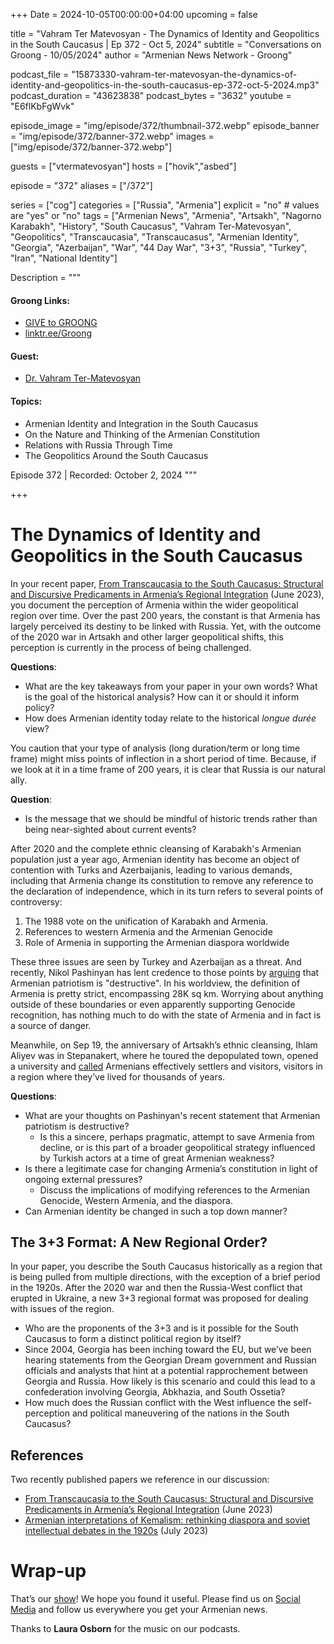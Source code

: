 +++
Date = 2024-10-05T00:00:00+04:00
upcoming = false

title = "Vahram Ter Matevosyan - The Dynamics of Identity and Geopolitics in the South Caucasus | Ep 372 - Oct 5, 2024"
subtitle = "Conversations on Groong - 10/05/2024"
author = "Armenian News Network - Groong"

podcast_file = "15873330-vahram-ter-matevosyan-the-dynamics-of-identity-and-geopolitics-in-the-south-caucasus-ep-372-oct-5-2024.mp3"
podcast_duration = "43623838"
podcast_bytes = "3632"
youtube = "E6flKbFgWvk"

episode_image = "img/episode/372/thumbnail-372.webp"
episode_banner = "img/episode/372/banner-372.webp"
images = ["img/episode/372/banner-372.webp"]

guests = ["vtermatevosyan"]
hosts = ["hovik","asbed"]

episode = "372"
aliases = ["/372"]

series = ["cog"]
categories = ["Russia", "Armenia"]
explicit = "no" # values are "yes" or "no"
tags = ["Armenian News", "Armenia", "Artsakh", "Nagorno Karabakh", "History", "South Caucasus", "Vahram Ter-Matevosyan", "Geopolitics", "Transcaucasia", "Transcaucasus", "Armenian Identity", "Georgia", "Azerbaijan", "War", "44 Day War", "3+3", "Russia", "Turkey", "Iran", "National Identity"]

Description = """

#### Groong Links:
* [GIVE to GROONG](https://podcasts.groong.org/donate)
* [linktr.ee/Groong](https://linktr.ee/groong)

#### Guest:
* [Dr. Vahram Ter-Matevosyan](/guest/vtermatevosyan)

#### Topics:
* Armenian Identity and Integration in the South Caucasus
* On the Nature and Thinking of the Armenian Constitution
* Relations with Russia Through Time
* The Geopolitics Around the South Caucasus



Episode 372 | Recorded: October 2, 2024
"""

+++

# The Dynamics of Identity and Geopolitics in the South Caucasus

In your recent paper, [From Transcaucasia to the South Caucasus: Structural and Discursive Predicaments in Armenia’s Regional Integration](https://www.tandfonline.com/doi/full/10.1080/08865655.2023.2200782) (June 2023), you document the perception of Armenia within the wider geopolitical region over time. Over the past 200 years, the constant is that Armenia has largely perceived its destiny to be linked with Russia. Yet, with the outcome of the 2020 war in Artsakh and other larger geopolitical shifts, this perception is currently in the process of being challenged.

**Questions**:
* What are the key takeaways from your paper in your own words? What is the goal of the historical analysis? How can it or should it inform policy? 
* How does Armenian identity today relate to the historical *longue durée* view?

You caution that your type of analysis (long duration/term or long time frame) might miss points of inflection in a short period of time. Because, if we look at it in a time frame of 200 years, it is clear that Russia is our natural ally.

**Question**:
* Is the message that we should be mindful of historic trends rather than being near-sighted about current events?

After 2020 and the complete ethnic cleansing of Karabakh's Armenian population just a year ago, Armenian identity has become an object of contention with Turks and Azerbaijanis, leading to various demands, including that Armenia change its constitution to remove any reference to the declaration of independence, which in its turn refers to several points of controversy:
1. The 1988 vote on the unification of Karabakh and Armenia.
2. References to western Armenia and the Armenian Genocide
3. Role of Armenia in supporting the Armenian diaspora worldwide

These three issues are seen by Turkey and Azerbaijan as a threat. And recently, Nikol Pashinyan has lent credence to those points by [arguing](https://asbarez.com/pashinyan-calls-patriotism-destructive-claims-it-does-not-envision-a-homeland/) that Armenian patriotism is "destructive". In his worldview, the definition of Armenia is pretty strict, encompassing 28K sq km. Worrying about anything outside of these boundaries or even apparently supporting Genocide recognition, has nothing much to do with the state of Armenia and in fact is a source of danger.

Meanwhile, on Sep 19, the anniversary of Artsakh’s ethnic cleansing, Ihlam Aliyev was in Stepanakert, where he toured the depopulated town, opened a university and [called](https://president.az/en/articles/view/66894) Armenians effectively settlers and visitors, visitors in a region where they’ve lived for thousands of years.

**Questions**:
* What are your thoughts on Pashinyan's recent statement that Armenian patriotism is destructive?
    * Is this a sincere, perhaps pragmatic, attempt to save Armenia from decline, or is this part of a broader geopolitical strategy influenced by Turkish actors at a time of great Armenian weakness?
* Is there a legitimate case for changing Armenia’s constitution in light of ongoing external pressures?
    * Discuss the implications of modifying references to the Armenian Genocide, Western Armenia, and the diaspora.
* Can Armenian identity be changed in such a top down manner?


## The 3+3 Format: A New Regional Order?

In your paper, you describe the South Caucasus historically as a region that is being pulled from multiple directions, with the exception of a brief period in the 1920s. After the 2020 war and then the Russia-West conflict that erupted in Ukraine, a new 3+3 regional format was proposed for dealing with issues of the region.
* Who are the proponents of the 3+3 and is it possible for the South Caucasus to form a distinct political region by itself?
* Since 2004, Georgia has been inching toward the EU, but we’ve been hearing statements from the Georgian Dream government and Russian officials and analysts that hint at a potential rapprochement between Georgia and Russia. How likely is this scenario and could this lead to a confederation involving Georgia, Abkhazia, and South Ossetia?
* How much does the Russian conflict with the West influence the self-perception and political maneuvering of the nations in the South Caucasus?


## References

Two recently published papers we reference in our discussion:
* [From Transcaucasia to the South Caucasus: Structural and Discursive Predicaments in Armenia’s Regional Integration](https://www.tandfonline.com/doi/full/10.1080/08865655.2023.2200782) (June 2023)
* [Armenian interpretations of Kemalism: rethinking diaspora and soviet intellectual debates in the 1920s](https://www.tandfonline.com/doi/full/10.1080/14683849.2024.2376659) (July 2023)


# Wrap-up

That’s our [show](https://podcasts.groong.org/)! We hope you found it useful. Please find us on [Social Media](https://linktr.ee/groong) and follow us everywhere you get your Armenian news.

Thanks to **Laura Osborn** for the music on our podcasts.
